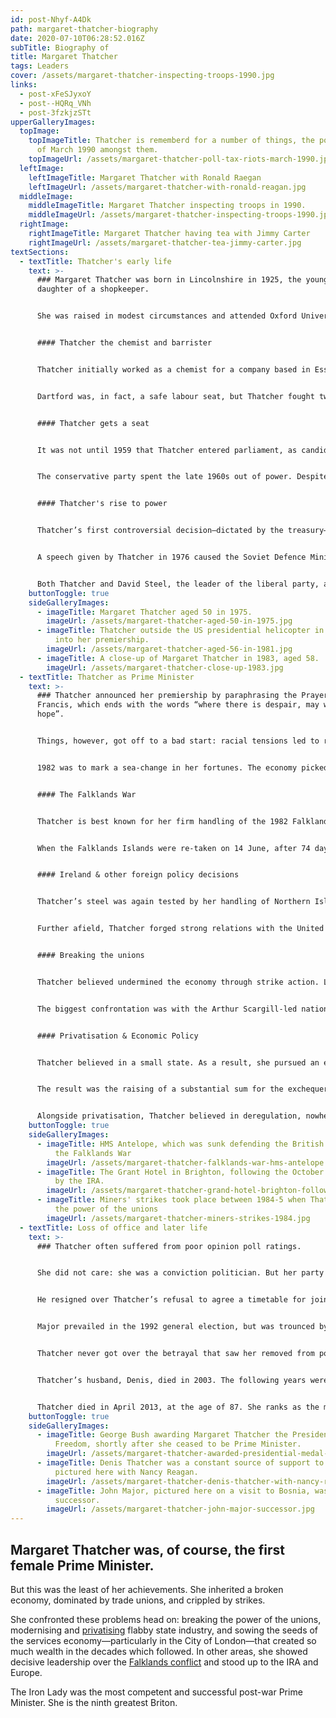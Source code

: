 ```yaml
---
id: post-Nhyf-A4Dk
path: margaret-thatcher-biography
date: 2020-07-10T06:28:52.016Z
subTitle: Biography of
title: Margaret Thatcher
tags: Leaders
cover: /assets/margaret-thatcher-inspecting-troops-1990.jpg
links:
  - post-xFeSJyxoY
  - post--HQRq_VNh
  - post-3fzkjzSTt
upperGalleryImages:
  topImage:
    topImageTitle: Thatcher is rememberd for a number of things, the poll tax riots
      of March 1990 amongst them.
    topImageUrl: /assets/margaret-thatcher-poll-tax-riots-march-1990.jpg
  leftImage:
    leftImageTitle: Margaret Thatcher with Ronald Raegan
    leftImageUrl: /assets/margaret-thatcher-with-ronald-reagan.jpg
  middleImage:
    middleImageTitle: Margaret Thatcher inspecting troops in 1990.
    middleImageUrl: /assets/margaret-thatcher-inspecting-troops-1990.jpg
  rightImage:
    rightImageTitle: Margaret Thatcher having tea with Jimmy Carter
    rightImageUrl: /assets/margaret-thatcher-tea-jimmy-carter.jpg
textSections:
  - textTitle: Thatcher's early life
    text: >-
      ### Margaret Thatcher was born in Lincolnshire in 1925, the younger
      daughter of a shopkeeper.


      She was raised in modest circumstances and attended Oxford University between 1943 and 1947, taking a degree in Chemistry.


      #### Thatcher the chemist and barrister


      Thatcher initially worked as a chemist for a company based in Essex, ICI having rejected her job application on the basis that she was too “headstrong” and “self-opinionated”. But that career did not last long, with Thatcher being selected as the conservative party’s candidate for Dartford in 1951.


      Dartford was, in fact, a safe labour seat, but Thatcher fought two creditable campaigns, ably supported by Denis Thatcher, who she married in December 1951. Two years later, Thatcher qualified as a barrister, specialising in tax law, and gave birth to twins, Carol and Mark.


      #### Thatcher gets a seat


      It was not until 1959 that Thatcher entered parliament, as candidate for the safe Finchley seat. She impressed with her maiden speech, in support of a private member’s bill requiring local authorities to hold meetings in public. In 1961, she was promoted to the front bench as undersecretary for pensions and national insurance.


      The conservative party spent the late 1960s out of power. Despite this, Thatcher remained MP for Finchley and raised her profile by criticising the labour party’s high tax policy and supporting the decriminalisation of male homosexuality and the legalisation of abortion. Shortly before the 1970 general election, [Edward Heath](https://en.wikipedia.org/wiki/Edward_Heath) appointed Thatcher shadow minister for education. When Heath triumphed, the education ministry was her prize.


      #### Thatcher's rise to power


      Thatcher’s first controversial decision—dictated by the treasury—was to [cut free school milk](https://www.independent.co.uk/news/uk/politics/margaret-thatcher-regretted-snatching-milk-from-school-children-for-two-decades-a7500171.html) for older children. The left-wing press dubbed Thatcher the “Milk Snatcher”, but she later claimed that she learned a valuable lesson: to choose her battles wisely. Heath lost the 1974 election to the labour party of [Harold Wilson](https://en.wikipedia.org/wiki/Harold_Wilson) and leadership of the party, with Thatcher appointed as leader of the opposition in February 1975.


      A speech given by Thatcher in 1976 caused the Soviet Defence Ministry to describe Thatcher as the “iron lady”, a sobriquet which stuck. Despite this reputation, Thatcher would probably have lost an election in 1978, but James Callaghan (who replaced Heath in 1976) postponed until 1979.


      Both Thatcher and David Steel, the leader of the liberal party, accused the labour government of running scared, the delayed election saw Thatcher become Britain’s first female prime minister on 4 May 1979.
    buttonToggle: true
    sideGalleryImages:
      - imageTitle: Margaret Thatcher aged 50 in 1975.
        imageUrl: /assets/margaret-thatcher-aged-50-in-1975.jpg
      - imageTitle: Thatcher outside the US presidential helicopter in 1981, two years
          into her premiership.
        imageUrl: /assets/margaret-thatcher-aged-56-in-1981.jpg
      - imageTitle: A close-up of Margaret Thatcher in 1983, aged 58.
        imageUrl: /assets/margaret-thatcher-close-up-1983.jpg
  - textTitle: Thatcher as Prime Minister
    text: >-
      ### Thatcher announced her premiership by paraphrasing the Prayer of Saint
      Francis, which ends with the words “where there is despair, may we bring
      hope”.


      Things, however, got off to a bad start: racial tensions led to riots in 1981; the economy entered recession; taxes were raised; but Thatcher declared that “the Lady’s not for turning”.


      1982 was to mark a sea-change in her fortunes. The economy picked up and Thatcher’s approval ratings sky-rocketed as a result of her decisive handling of the Falklands crisis. It was on the back of these successes that Thatcher won her second election in 1983. The remainder of the decade saw wide-ranging economic reforms and a generally improving economy, which Thatcher used to win her third election in 1987. But Thatcher made a serious miscalculation when she insisted on the poll tax, leading to riots in 1990, the resignation of her deputy and a leadership challenge which saw John Major become prime minister in 1991.


      #### The Falklands War


      Thatcher is best known for her firm handling of the 1982 Falklands conflict. Despite being refused assistance from the United States, Thatcher formed a small War Cabinet and took control of the ensuing war personally, despatching a naval task force in April.


      When the Falklands Islands were re-taken on 14 June, after 74 days, the campaign was hailed as a substantial success despite the loss of 255 soldiers, two destroyers and two frigates. By contrast, the conflict led to the collapse of the Argentine military junta in 1983.


      #### Ireland & other foreign policy decisions


      Thatcher’s steel was again tested by her handling of Northern Island. She refused to give way to hunger strikers, and survived an IRA assassination attempt in Brighton in October 1984, in which a cabinet minister died. Thatcher demonstrated her resolve by delivering her conference speech as planned.


      Further afield, Thatcher forged strong relations with the United States, and President Reagan in particular, based on mutual mistrust of the USSR and communism. By contrast, Thatcher was decidedly cool on European integration, criticising plans to create a “European super-state exercising a new dominance from Brussels”.


      #### Breaking the unions


      Thatcher believed undermined the economy through strike action. Legislation to curb the power of unions and decisions to downsize or privatise state industries led, in the short term, to substantial unrest and an increase in the number of strikes Thatcher was trying to prevent.


      The biggest confrontation was with the Arthur Scargill-led national union of mineworkers, and a strike of over a year between 1984 and 1985. The government’s victory, ensured by stockpiling fuel supplies and preparing the police for riots, allowed it to close scores of mines by the end of the decade, and privatise the rest shortly thereafter. The results were tangible: in 1979, 27 million working days were lost to strike action; by 1990 that figure was just 2 million. As a result, trade union membership suffered a 30% fall.


      #### Privatisation & Economic Policy


      Thatcher believed in a small state. As a result, she pursued an extensive programme of nationalisation from 1983 onwards, which included not only state industries (water, gas, electricity, telephones) but also the sale of council houses to tenants at significant discounts.


      The result was the raising of a substantial sum for the exchequer and vast improvements in profitability and performance of state industries. A by-product may have been an increase in the number of conservative voters, the theory being that homeowners are more likely to be right wing. Thatcher did not privatise the railways during her tenure, and was initially vehemently opposed to this proposal; the Major government’s 1994 privatisation of this industry is widely regarded as a serious mistake.


      Alongside privatisation, Thatcher believed in deregulation, nowhere more so than in the City of London. This sowed the seeds for the financial and services economy that Britain now enjoys.
    buttonToggle: true
    sideGalleryImages:
      - imageTitle: HMS Antelope, which was sunk defending the British beachhead during
          the Falklands War
        imageUrl: /assets/margaret-thatcher-falklands-war-hms-antelope.jpg
      - imageTitle: The Grant Hotel in Brighton, following the October 1984 bomb attack
          by the IRA.
        imageUrl: /assets/margaret-thatcher-grand-hotel-brighton-following-bomb-attack-october-1984.jpg
      - imageTitle: Miners' strikes took place between 1984-5 when Thatcher challenged
          the power of the unions
        imageUrl: /assets/margaret-thatcher-miners-strikes-1984.jpg
  - textTitle: Loss of office and later life
    text: >-
      ### Thatcher often suffered from poor opinion poll ratings.


      She did not care: she was a conviction politician. But her party did. By September 1990, the conservatives were 14 points behind labour and on 1 November 1990 Geoffrey Howe delivered the coup de grace.


      He resigned over Thatcher’s refusal to agree a timetable for joining the European Exchange Rate Mechanism, memorably comparing himself to an opening batsman whose bat had been broken by the team’s captain. Michael Heseltine’s attempt to seize leadership of the party failed, leaving John Major at the helm.


      Major prevailed in the 1992 general election, but was trounced by Tony Blair’s revamped labour party in 1997.


      Thatcher never got over the betrayal that saw her removed from power. She continued as a backbencher for two years, and remained an influential public figure until she suffered a series of small strokes in 2002 and decided, on medical advice, to cease public speaking.


      Thatcher’s husband, Denis, died in 2003. The following years were marked by a number of accolades and awards—a bronze statue of Thatcher was, for example, unveiled in the House of Commons in 2007. But they were marred by the Iron Lady’s failing memory.


      Thatcher died in April 2013, at the age of 87. She ranks as the most successful PM since Churchill, alongside political heavyweights such as [Clement Attlee](https://greatestbritons.com/clement-attlee-biography.html) and [William Gladstone](https://greatestbritons.com/william-gladstone-biography.html).
    buttonToggle: true
    sideGalleryImages:
      - imageTitle: George Bush awarding Margaret Thatcher the Presidential Medal of
          Freedom, shortly after she ceased to be Prime Minister.
        imageUrl: /assets/margaret-thatcher-awarded-presidential-medal-of-freedom-george-bush.jpg
      - imageTitle: Denis Thatcher was a constant source of support to his wife,
          pictured here with Nancy Reagan.
        imageUrl: /assets/margaret-thatcher-denis-thatcher-with-nancy-reagan.jpg
      - imageTitle: John Major, pictured here on a visit to Bosnia, was Thatcher's
          successor.
        imageUrl: /assets/margaret-thatcher-john-major-successor.jpg
---
```

## Margaret Thatcher was, of course, the first female Prime Minister.

But this was the least of her achievements. She inherited a broken economy, dominated by trade unions, and crippled by strikes.

She confronted these problems head on: breaking the power of the unions, modernising and [privatising](https://greatestbritons.com/margaret-thatcher-biography.html#2) flabby state industry, and sowing the seeds of the services economy—particularly in the City of London—that created so much wealth in the decades which followed. In other areas, she showed decisive leadership over the [Falklands conflict](https://greatestbritons.com/margaret-thatcher-biography.html#2) and stood up to the IRA and Europe.

The Iron Lady was the most competent and successful post-war Prime Minister. She is the ninth greatest Briton.